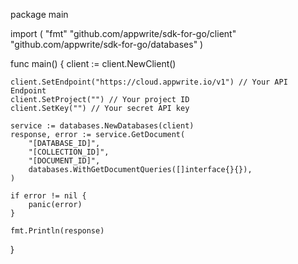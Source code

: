 package main

import (
    "fmt"
    "github.com/appwrite/sdk-for-go/client"
    "github.com/appwrite/sdk-for-go/databases"
)

func main() {
    client := client.NewClient()

    client.SetEndpoint("https://cloud.appwrite.io/v1") // Your API Endpoint
    client.SetProject("") // Your project ID
    client.SetKey("") // Your secret API key

    service := databases.NewDatabases(client)
    response, error := service.GetDocument(
        "[DATABASE_ID]",
        "[COLLECTION_ID]",
        "[DOCUMENT_ID]",
        databases.WithGetDocumentQueries([]interface{}{}),
    )

    if error != nil {
        panic(error)
    }

    fmt.Println(response)
}
